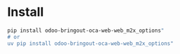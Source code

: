 # Install

```bash
pip install odoo-bringout-oca-web-web_m2x_options"
# or
uv pip install odoo-bringout-oca-web-web_m2x_options"
```
